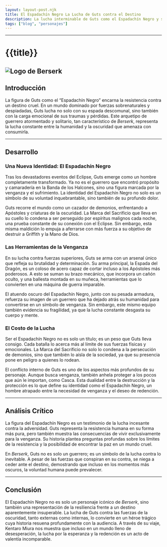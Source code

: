 ```yaml
---
layout: layout-post.njk
title: El Espadachín Negro La Lucha de Guts contra el Destino
description: La lucha interminable de Guts como el Espadachín Negro y su desafío al destino en Berserk.
tags: ["blog", "personajes"]
---
```

---

# {{title}}

![Logo de Berserk](/img/espadachin.jpeg)
---
## Introducción

La figura de Guts como el “Espadachín Negro” encarna la resistencia contra un destino cruel. En un mundo dominado por fuerzas sobrenaturales y despiadadas, Guts lucha no solo con su espada descomunal, sino también con la carga emocional de sus traumas y pérdidas. Este arquetipo de guerrero atormentado y solitario, tan característico de *Berserk*, representa la lucha constante entre la humanidad y la oscuridad que amenaza con consumirla.

---

## Desarrollo

### Una Nueva Identidad: El Espadachín Negro
Tras los devastadores eventos del Eclipse, Guts emerge como un hombre completamente transformado. Ya no es el guerrero que encontró propósito y camaradería en la Banda de los Halcones, sino una figura marcada por la venganza y el sufrimiento. La identidad del Espadachín Negro no solo es un símbolo de su voluntad inquebrantable, sino también de su profundo dolor.

Guts recorre el mundo como un cazador de demonios, enfrentando a Apóstoles y criaturas de la oscuridad. La Marca del Sacrificio que lleva en su cuello lo condena a ser perseguido por espíritus malignos cada noche, una prueba constante de su conexión con el Eclipse. Sin embargo, esta misma maldición lo empuja a aferrarse con más fuerza a su objetivo de destruir a Griffith y la Mano de Dios.

### Las Herramientas de la Venganza
En su lucha contra fuerzas superiores, Guts se arma con un arsenal único que refleja su brutalidad y determinación. Su arma principal, la Espada del Dragón, es un coloso de acero capaz de cortar incluso a los Apóstoles más poderosos. A esto se suman su brazo mecánico, que incorpora un cañón oculto, y una ballesta montada en su muñeca, herramientas que lo convierten en una máquina de guerra imparable.

El atuendo oscuro del Espadachín Negro, junto con su pesada armadura, refuerza su imagen de un guerrero que ha dejado atrás su humanidad para convertirse en un símbolo de venganza. Sin embargo, este mismo equipo también evidencia su fragilidad, ya que la lucha constante desgasta su cuerpo y mente.

### El Costo de la Lucha
Ser el Espadachín Negro no es solo un título; es un peso que Guts lleva consigo. Cada batalla lo acerca más al límite de sus fuerzas físicas y emocionales. La Marca del Sacrificio no solo lo condena a la persecución de demonios, sino que también lo aísla de la sociedad, ya que su presencia pone en peligro a quienes lo rodean.

El conflicto interno de Guts es uno de los aspectos más profundos de su personaje. Aunque busca venganza, también anhela proteger a los pocos que aún le importan, como Casca. Esta dualidad entre la destrucción y la protección es lo que define su identidad como el Espadachín Negro, un hombre atrapado entre la necesidad de venganza y el deseo de redención.

---

## Análisis Crítico

La figura del Espadachín Negro es un testimonio de la lucha incesante contra la adversidad. Guts representa la resistencia humana en su forma más pura, pero también muestra las consecuencias de vivir exclusivamente para la venganza. Su historia plantea preguntas profundas sobre los límites de la resistencia y la posibilidad de encontrar la paz en un mundo cruel.

En *Berserk*, Guts no es solo un guerrero; es un símbolo de la lucha contra lo inevitable. A pesar de las fuerzas que conspiran en su contra, se niega a ceder ante el destino, demostrando que incluso en los momentos más oscuros, la voluntad humana puede prevalecer.

---

## Conclusión

El Espadachín Negro no es solo un personaje icónico de *Berserk*, sino también una representación de la resiliencia frente a un destino aparentemente insuperable. La lucha de Guts contra las fuerzas de la oscuridad, tanto externas como internas, lo convierte en un héroe trágico cuya historia resuena profundamente con la audiencia. A través de su viaje, Kentaro Miura nos muestra que incluso en un mundo lleno de desesperación, la lucha por la esperanza y la redención es un acto de valentía incomparable.

